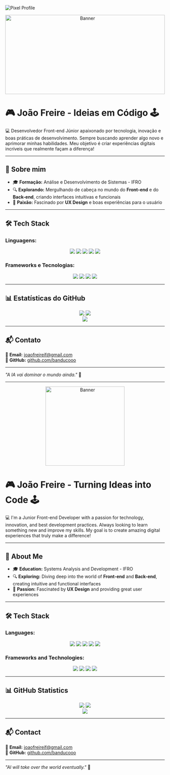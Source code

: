 <!--Replace <username> with your own GitHub username.-->
![Pixel Profile](https://pixel-profile.vercel.app/api/github-stats?username=banducooo)

<div style="width: 100%; text-align: center;">
  <img src="https://i.gifer.com/3otv.gif" alt="Banner" style="width: 100%; height: 250;">
</div>



# 🎮 João Freire - Ideias em Código 🕹️

💻 Desenvolvedor Front-end Júnior apaixonado por tecnologia, inovação e boas práticas de desenvolvimento. Sempre buscando aprender algo novo e aprimorar minhas habilidades. Meu objetivo é criar experiências digitais incríveis que realmente façam a diferença!

---

## 🚀 Sobre mim  
- 🎓 **Formação:** Análise e Desenvolvimento de Sistemas - IFRO  
- 🔍 **Explorando:** Mergulhando de cabeça no mundo do **Front-end** e do **Back-end**, criando interfaces intuitivas e funcionais  
- 🎨 **Paixão:** Fascinado por **UX Design** e boas experiências para o usuário  

---

## 🛠️ Tech Stack  
### Linguagens:
<div align="center">
  <img src="https://img.shields.io/badge/C%23-239120?style=for-the-badge&logo=c-sharp&logoColor=white">
  <img src="https://img.shields.io/badge/JavaScript-F7DF1E?style=for-the-badge&logo=javascript&logoColor=black">
  <img src="https://img.shields.io/badge/TypeScript-007ACC?style=for-the-badge&logo=typescript&logoColor=white">
  <img src="https://img.shields.io/badge/Python-3776AB?style=for-the-badge&logo=python&logoColor=white">
  <img src="https://img.shields.io/badge/PHP-777BB4?style=for-the-badge&logo=php&logoColor=white">
</div>

### Frameworks e Tecnologias:
<div align="center">
  <img src="https://img.shields.io/badge/React-61DAFB?style=for-the-badge&logo=react&logoColor=black">
  <img src="https://img.shields.io/badge/React_Native-61DAFB?style=for-the-badge&logo=react&logoColor=black">
  <img src="https://img.shields.io/badge/Angular-DD0031?style=for-the-badge&logo=angular&logoColor=white">
  <img src="https://img.shields.io/badge/Laravel-FF2D20?style=for-the-badge&logo=laravel&logoColor=white">
</div>

---

## 📊 Estatísticas do GitHub  
<div align="center">
  <img src="https://github-readme-stats.vercel.app/api?username=banducooo&show_icons=true&theme=dracula&include_all_commits=true&count_private=true"/>
  <img src="https://github-readme-stats.vercel.app/api/top-langs/?username=banducooo&layout=compact&langs_count=10&theme=dracula"/>
</div>


<div align="center">
  <img src="https://github-profile-trophy.vercel.app/?username=banducooo&theme=dracula&margin-w=15" />
</div>

---

## 📬 Contato  
📧 **Email:** joaofreireif@gmail.com  
🔗 **GitHub:** [github.com/banducooo](https://github.com/banducooo)  

---

_"A IA vai dominar o mundo ainda."_ 🚀  

---

<div align="center">
  <img src="https://i.gifer.com/3otv.gif" alt="Banner" height="250">
</div>

# 🎮 João Freire - Turning Ideas into Code 🕹️

💻 I'm a Junior Front-end Developer with a passion for technology, innovation, and best development practices. Always looking to learn something new and improve my skills. My goal is to create amazing digital experiences that truly make a difference!

---

## 🚀 About Me  
- 🎓 **Education:** Systems Analysis and Development - IFRO  
- 🔍 **Exploring:** Diving deep into the world of **Front-end** and **Back-end**, creating intuitive and functional interfaces  
- 🎨 **Passion:** Fascinated by **UX Design** and providing great user experiences  

---

## 🛠️ Tech Stack  
### Languages:
<div align="center">
  <img src="https://img.shields.io/badge/C%23-239120?style=for-the-badge&logo=c-sharp&logoColor=white">
  <img src="https://img.shields.io/badge/JavaScript-F7DF1E?style=for-the-badge&logo=javascript&logoColor=black">
  <img src="https://img.shields.io/badge/TypeScript-007ACC?style=for-the-badge&logo=typescript&logoColor=white">
  <img src="https://img.shields.io/badge/Python-3776AB?style=for-the-badge&logo=python&logoColor=white">
  <img src="https://img.shields.io/badge/PHP-777BB4?style=for-the-badge&logo=php&logoColor=white">
</div>

### Frameworks and Technologies:
<div align="center">
  <img src="https://img.shields.io/badge/React-61DAFB?style=for-the-badge&logo=react&logoColor=black">
  <img src="https://img.shields.io/badge/React_Native-61DAFB?style=for-the-badge&logo=react&logoColor=black">
  <img src="https://img.shields.io/badge/Angular-DD0031?style=for-the-badge&logo=angular&logoColor=white">
  <img src="https://img.shields.io/badge/Laravel-FF2D20?style=for-the-badge&logo=laravel&logoColor=white">
</div>

---

## 📊 GitHub Statistics  
<div align="center">
  <img src="https://github-readme-stats.vercel.app/api?username=banducooo&show_icons=true&theme=dracula&include_all_commits=true&count_private=true"/>
  <img src="https://github-readme-stats.vercel.app/api/top-langs/?username=banducooo&layout=compact&langs_count=10&theme=dracula"/>
</div>

<div align="center">
  <img src="https://github-profile-trophy.vercel.app/?username=banducooo&theme=dracula&margin-w=15" />
</div>

---

## 📬 Contact  
📧 **Email:** joaofreireif@gmail.com  
🔗 **GitHub:** [github.com/banducooo](https://github.com/banducooo)  

---

_"AI will take over the world eventually."_ 🚀  
